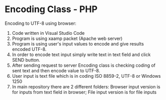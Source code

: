 # Encoding Class - PHP
Encoding to UTF-8 using browser:

1. Code written in Visual Studio Code
2. Program is using xaamp packet (Apache web server)
3. Program is using user's input values to encode and give results encoded UTF-8.
4. In order to encode text input simply write text in text field and click SEND button.
5. After sending request to server Encoding class is checking coding of sent text and then encode value to UTF-8.
6. User input is text file which is in coding ISO 8859-2, UTF-8 or Windows 1250
7. In main repository there are 2 different folders: Browser input version is for inputs from text field in browser; File input version is for file inputs
